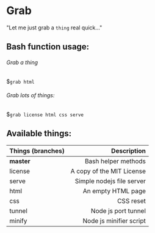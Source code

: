 # Grab
"Let me just grab a `thing` real quick..."
## Bash function usage:
###### Grab a thing
$`grab html`
###### Grab lots of things:
$`grab license html css serve`
## Available things:
|Things (branches)|Description
|-----------------|--------------------:
|**master**       |Bash helper methods
|license          |A copy of the MIT License
|serve            |Simple nodejs file server
|html             |An empty HTML page
|css              |CSS reset
|tunnel           |Node js port tunnel
|minify           |Node js minifier script

